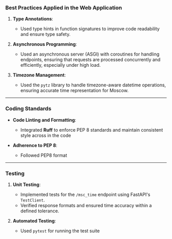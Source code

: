 ### Best Practices Applied in the Web Application

1. **Type Annotations**:  
   - Used type hints in function signatures to improve code readability and ensure type safety.

2. **Asynchronous Programming**:  
   - Used an asynchronous server (ASGI) with coroutines for handling endpoints, ensuring that requests are processed concurrently and efficiently, especially under high load.

3. **Timezone Management**:  
   - Used the `pytz` library to handle timezone-aware datetime operations, ensuring accurate time representation for Moscow.

---

### Coding Standards

- **Code Linting and Formatting**:  
  - Integrated **Ruff** to enforce PEP 8 standards and maintain consistent style across in the code

- **Adherence to PEP 8**:  
  - Followed PEP8 format

---

### Testing

1. **Unit Testing**:  
   - Implemented tests for the `/msc_time` endpoint using FastAPI's `TestClient`.
   - Verified response formats and ensured time accuracy within a defined tolerance.

2. **Automated Testing**:  
   - Used `pytest` for running the test suite
